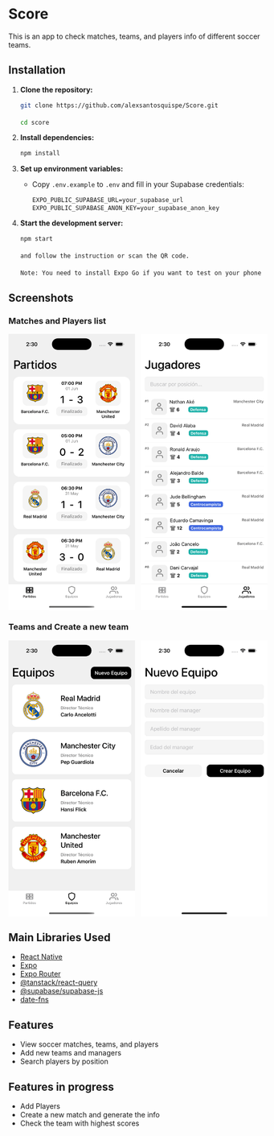 # Score

This is an app to check matches, teams, and players info of different soccer teams.

## Installation

1. **Clone the repository:**

   ```sh
   git clone https://github.com/alexsantosquispe/Score.git

   cd score
   ```

2. **Install dependencies:**

   ```sh
   npm install
   ```

3. **Set up environment variables:**

   - Copy `.env.example` to `.env` and fill in your Supabase credentials:
     ```
     EXPO_PUBLIC_SUPABASE_URL=your_supabase_url
     EXPO_PUBLIC_SUPABASE_ANON_KEY=your_supabase_anon_key
     ```

4. **Start the development server:**

   ```sh
   npm start

   and follow the instruction or scan the QR code.

   Note: You need to install Expo Go if you want to test on your phone.
   ```

## Screenshots

### Matches and Players list

<div style="display:flex; gap: 12px;">
  <img src="./screenshots/matches.png" alt="matches" width="50%"/>
  <img src="./screenshots/players.png" alt="players" width="50%"/>
</div>

### Teams and Create a new team

<div style="display:flex; gap: 12px;">
  <img src="./screenshots/teams.png" alt="teams" width="50%"/>
  <img src="./screenshots/new-team.png" alt="new teams" width="50%"/>
</div>

## Main Libraries Used

- [React Native](https://reactnative.dev/)
- [Expo](https://expo.dev/)
- [Expo Router](https://expo.github.io/router/docs)
- [@tanstack/react-query](https://tanstack.com/query/latest)
- [@supabase/supabase-js](https://supabase.com/docs/reference/javascript)
- [date-fns](https://date-fns.org/)

## Features

- View soccer matches, teams, and players
- Add new teams and managers
- Search players by position

## Features in progress

- Add Players
- Create a new match and generate the info
- Check the team with highest scores
